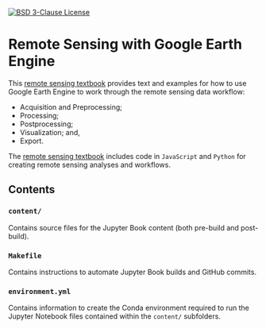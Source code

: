 [![BSD 3-Clause License](https://img.shields.io/badge/License-BSD%203--Clause-blue.svg)](https://opensource.org/licenses/BSD-3-Clause)

# Remote Sensing with Google Earth Engine

This [remote sensing textbook](https://calekochenour.github.io/remote-sensing-textbook/) provides text and examples for how to use Google Earth Engine to work through the remote sensing data workflow:

* Acquisition and Preprocessing;
* Processing;
* Postprocessing;
* Visualization; and,
* Export.

The [remote sensing textbook](https://calekochenour.github.io/remote-sensing-textbook/) includes code in `JavaScript` and `Python` for creating remote sensing analyses and workflows.

## Contents

### `content/`

Contains source files for the Jupyter Book content (both pre-build and post-build).

### `Makefile`

Contains instructions to automate Jupyter Book builds and GitHub commits.

### `environment.yml`

Contains information to create the Conda environment required to run the Jupyter Notebook files contained within the `content/` subfolders.  
